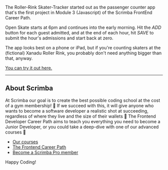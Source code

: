 The Roller-Rink Skater-Tracker started out as the passenger counter app that's the first project in Module 3 (Javascript) of the Scrimba FrontEnd Career Path.

Open Skate starts at 6pm and continues into the early morning. Hit the *ADD* button for each guest admitted, and at the end of each hour, hit *SAVE* to submit the hour's admissions and start back at zero.

The app looks best on a phone or iPad, but if you're counting skaters at the (fictional) Xanadu Roller Rink, you probably don't need anything bigger than that, anyway.

[You can try it out here.](https://zesty-lamington-99e4d3.netlify.app/)

---------------------------------


## About Scrimba

At Scrimba our goal is to create the best possible coding school at the cost of a gym membership! 💜
If we succeed with this, it will give anyone who wants to become a software developer a realistic shot at succeeding, regardless of where they live and the size of their wallets 🎉
The Frontend Developer Career Path aims to teach you everything you need to become a Junior Developer, or you could take a deep-dive with one of our advanced courses 🚀

- [Our courses](https://scrimba.com/allcourses)
- [The Frontend Career Path](https://scrimba.com/learn/frontend)
- [Become a Scrimba Pro member](https://scrimba.com/pricing)

Happy Coding!
